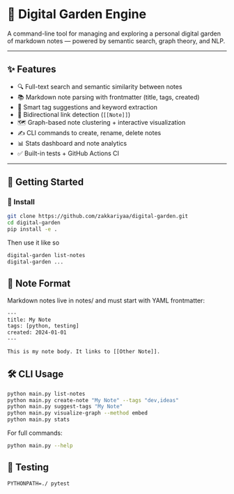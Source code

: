# 🌱 Digital Garden Engine

A command-line tool for managing and exploring a personal digital garden of markdown notes — powered by semantic search, graph theory, and NLP.

---

## ✨ Features

- 🔍 Full-text search and semantic similarity between notes
- 📚 Markdown note parsing with frontmatter (title, tags, created)
- 🧠 Smart tag suggestions and keyword extraction
- 🔗 Bidirectional link detection (`[[Note]]`)
- 🗺 Graph-based note clustering + interactive visualization
- ✍️ CLI commands to create, rename, delete notes
- 📊 Stats dashboard and note analytics
- ✅ Built-in tests + GitHub Actions CI

---

## 🚀 Getting Started

### 🔧 Install

```bash
git clone https://github.com/zakkariyaa/digital-garden.git
cd digital-garden
pip install -e .
```

Then use it like so
```bash
digital-garden list-notes
digital-garden ...
```


## 📁 Note Format
Markdown notes live in notes/ and must start with YAML frontmatter:

```bash
---
title: My Note
tags: [python, testing]
created: 2024-01-01
---

This is my note body. It links to [[Other Note]].
```

## 🛠 CLI Usage
```bash
python main.py list-notes
python main.py create-note "My Note" --tags "dev,ideas"
python main.py suggest-tags "My Note"
python main.py visualize-graph --method embed
python main.py stats
```

For full commands:
```bash
python main.py --help
```

## 🧪 Testing
```
PYTHONPATH=./ pytest
```
